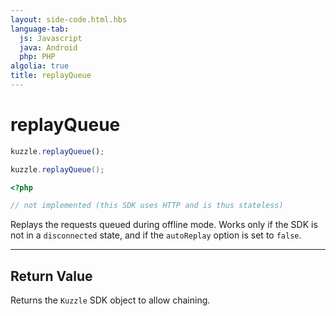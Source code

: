 ```yaml
---
layout: side-code.html.hbs
language-tab:
  js: Javascript
  java: Android
  php: PHP
algolia: true
title: replayQueue
---
```


# replayQueue

```js
kuzzle.replayQueue();
```

```java
kuzzle.replayQueue();
```

```php
<?php

// not implemented (this SDK uses HTTP and is thus stateless)
```

Replays the requests queued during offline mode. Works only if the SDK is not in a ``disconnected`` state, and if the ``autoReplay`` option is set to ``false``.

---

## Return Value

Returns the `Kuzzle` SDK object to allow chaining.
